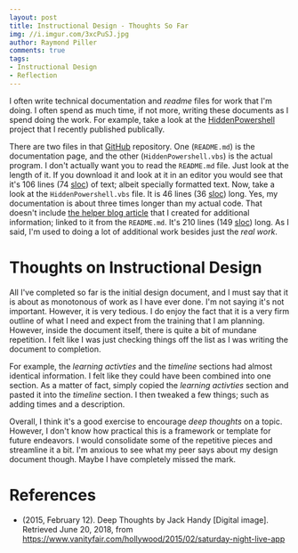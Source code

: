 ```yaml
---
layout: post
title: Instructional Design - Thoughts So Far
img: //i.imgur.com/3xcPuSJ.jpg
author: Raymond Piller
comments: true
tags:
- Instructional Design
- Reflection
---
```

I often write technical documentation and *readme* files for work that I'm doing.
I often spend as much time, if not more, writing these documents as I spend doing the work.
For example, take a look at the [HiddenPowershell](https://github.com/UNT-CAS/HiddenPowershell) project that I recently published publically.

There are two files in that [GitHub](https://github.com) repository.
One (`README.md`) is the documentation page, and the other (`HiddenPowershell.vbs`) is the actual program.
I don't actually want you to read the `README.md` file.
Just look at the length of it.
If you download it and look at it in an editor you would see that it's 106 lines (74 [sloc](https://en.wikipedia.org/wiki/Source_lines_of_code)) of text; albeit specially formatted text.
Now, take a look at the `HiddenPowershell.vbs` file.
It is 46 lines (36 [sloc](https://en.wikipedia.org/wiki/Source_lines_of_code)) long.
Yes, my documentation is about three times longer than my actual code.
That doesn't include [the helper blog article](http://blog.vertigion.com/2018/05/24/gpo-startup-script-practical-download/) that I created for additional information; linked to it from the `README.md`.
It's 210 lines (149 [sloc](https://en.wikipedia.org/wiki/Source_lines_of_code)) long.
As I said, I'm used to doing a lot of additional work besides just the *real work*.

# Thoughts on Instructional Design

All I've completed so far is the initial design document, and I must say that it is about as monotonous of work as I have ever done.
I'm not saying it's not important.
However, it is very tedious.
I do enjoy the fact that it is a very firm outline of what I need and expect from the training that I am planning.
However, inside the document itself, there is quite a bit of mundane repetition.
I felt like I was just checking things off the list as I was writing the document to completion.

For example, the *learning activties* and the *timeline* sections had almost identical information.
I felt like they could have been combined into one section.
As a matter of fact, simply copied the *learning activties* section and pasted it into the *timeline* section.
I then tweaked a few things; such as adding times and a description.

Overall, I think it's a good exercise to encourage *deep thoughts* on a topic.
However, I don't know how practical this is a framework or template for future endeavors.
I would consolidate some of the repetitive pieces and streamline it a bit.
I'm anxious to see what my peer says about my design document though.
Maybe I have completely missed the mark.

# References

- (2015, February 12). Deep Thoughts by Jack Handy [Digital image]. Retrieved June 20, 2018, from https://www.vanityfair.com/hollywood/2015/02/saturday-night-live-app